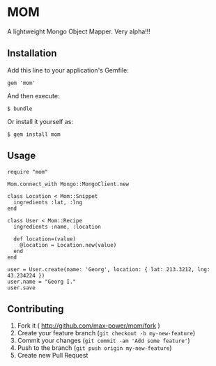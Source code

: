# MOM

A lightweight Mongo Object Mapper. Very alpha!!!

## Installation

Add this line to your application's Gemfile:

    gem 'mom'

And then execute:

    $ bundle

Or install it yourself as:

    $ gem install mom

## Usage

    require "mom"
    
    Mom.connect_with Mongo::MongoClient.new
    
    class Location < Mom::Snippet
      ingredients :lat, :lng
    end
    
    class User < Mom::Recipe
      ingredients :name, :location
      
      def location=(value)
        @location = Location.new(value)
      end
    end
    
    user = User.create(name: 'Georg', location: { lat: 213.3212, lng: 43.234224 })
    user.name = "Georg I."
    user.save
    
    
## Contributing

1. Fork it ( http://github.com/max-power/mom/fork )
2. Create your feature branch (`git checkout -b my-new-feature`)
3. Commit your changes (`git commit -am 'Add some feature'`)
4. Push to the branch (`git push origin my-new-feature`)
5. Create new Pull Request
